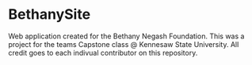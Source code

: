 # BethanySite
Web application created for the Bethany Negash Foundation.
This was a project for the teams Capstone class @ Kennesaw State University. All credit goes to each indivual contributor on this
repository. 
